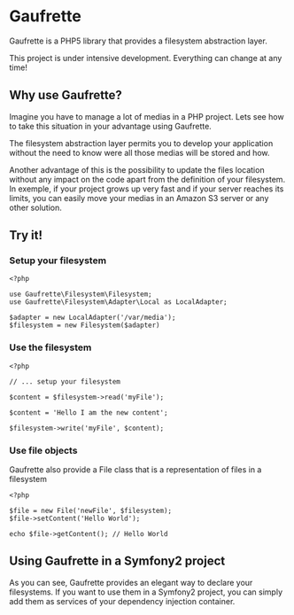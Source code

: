 Gaufrette
=========

Gaufrette is a PHP5 library that provides a filesystem abstraction layer.

This project is under intensive development. Everything can change at any time!

Why use Gaufrette?
------------------

Imagine you have to manage a lot of medias in a PHP project. Lets see how to
take this situation in your advantage using Gaufrette.

The filesystem abstraction layer permits you to develop your application without
the need to know were all those medias will be stored and how.

Another advantage of this is the possibility to update the files location
without any impact on the code apart from the definition of your filesystem.
In exemple, if your project grows up very fast and if your server reaches its
limits, you can easily move your medias in an Amazon S3 server or any other
solution.

Try it!
-------

### Setup your filesystem

    <?php

    use Gaufrette\Filesystem\Filesystem;
    use Gaufrette\Filesystem\Adapter\Local as LocalAdapter;
    
    $adapter = new LocalAdapter('/var/media');
    $filesystem = new Filesystem($adapter)

### Use the filesystem

    <?php
    
    // ... setup your filesystem

    $content = $filesystem->read('myFile');
    
    $content = 'Hello I am the new content';

    $filesystem->write('myFile', $content);

### Use file objects

Gaufrette also provide a File class that is a representation of files in a filesystem

    <?php

    $file = new File('newFile', $filesystem);
    $file->setContent('Hello World');

    echo $file->getContent(); // Hello World

Using Gaufrette in a Symfony2 project
-------------------------------------

As you can see, Gaufrette provides an elegant way to declare your filesystems.
If you want to use them in a Symfony2 project, you can simply add them as
services of your dependency injection container.
